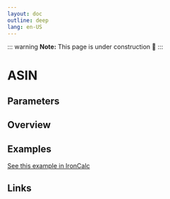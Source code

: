 ```yaml
---
layout: doc
outline: deep
lang: en-US
---
```


::: warning
**Note:** This page is under construction 🚧
:::

# ASIN

## Parameters

## Overview

## Examples

[See this example in IronCalc](https://app.ironcalc.com/?filename=asin)

## Links